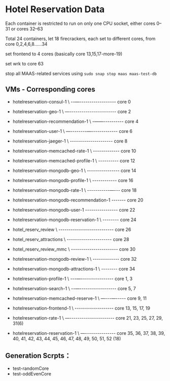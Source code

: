 # Hotel Reservation Data

Each container is restricted to run on only one CPU socket, either cores 0–31 or cores 32–63

Total 24 containers, let 18 firecrackers, each set to different cores, from core 0,2,4,6,8……34

set frontend to 4 cores (basically core 13,15,17-more-19)

set wrk to core 63

stop all MAAS-related services using `sudo snap stop maas maas-test-db`

## VMs - Corresponding cores
* hotelreservation-consul-1 \ --—------------------ core 0
* hotelreservation-geo-1 \ —----------------------- core 2
* hotelreservation-recommendation-1 \ -——---------- core 4
* hotelreservation-user-1 \ —--------—------------- core 6
* hotelreservation-jaeger-1 \ --------------------- core 8
* hotelreservation-memcached-rate-1 \ ------------- core 10
* hotelreservation-memcached-profile-1 \ ---------- core 12
* hotelreservation-mongodb-geo-1 \ ---------------- core 14
* hotelreservation-mongodb-profile-1 \ ------------ core 16
* hotelreservation-mongodb-rate-1 \ -----------—--- core 18
* hotelreservation-mongodb-recommendation-1 ------- core 20
* hotelreservation-mongodb-user-1  ---------------- core 22
* hotelreservation-mongodb-reservation-1 \ -------- core 24

* hotel_reserv_review \ --------------------------- core 26
* hotel_reserv_attractions \ ---------------------- core 28
* hotel_reserv_review_mmc \ ----------------------- core 30
* hotelreservation-mongodb-review-1 \ ------------- core 32
* hotelreservation-mongodb-attractions-1 \ -------- core 34


* hotelreservation-profile-1 \ ---—---------------- core 1, 3
* hotelreservation-search-1 \ --—------------------ core 5, 7
* hotelreservation-memcached-reserve-1 \ —---—----- core 9, 11

* hotelreservation-frontend-1 \ ------------------- core 13, 15, 17, 19
* hotelreservation-rate-1 \ —---------------------- core 21, 23, 25, 27, 29, 31(6)
* hotelreservation-reservation-1 \ —--------------- core 35, 36, 37, 38, 39, 40, 41, 42, 43, 44, 45, 46, 47, 48, 49, 50, 51, 52 (18)





## Generation Scrpts：
* test-randomCore
* test-oddEvenCore
